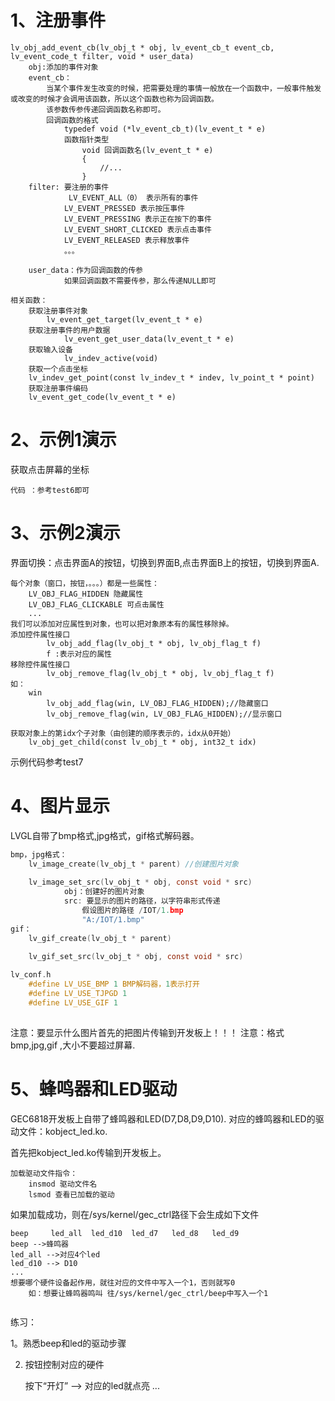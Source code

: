 # 1、注册事件

```
lv_obj_add_event_cb(lv_obj_t * obj, lv_event_cb_t event_cb, lv_event_code_t filter, void * user_data)
	obj:添加的事件对象
	event_cb：
		当某个事件发生改变的时候，把需要处理的事情一般放在一个函数中，一般事件触发或改变的时候才会调用该函数，所以这个函数也称为回调函数。
		该参数传参传递回调函数名称即可。
		回调函数的格式
			typedef void (*lv_event_cb_t)(lv_event_t * e)
			函数指针类型
				void 回调函数名(lv_event_t * e)
				{
					//...
				}
	filter: 要注册的事件
			 LV_EVENT_ALL（0） 表示所有的事件
            LV_EVENT_PRESSED 表示按压事件
            LV_EVENT_PRESSING 表示正在按下的事件
            LV_EVENT_SHORT_CLICKED 表示点击事件
            LV_EVENT_RELEASED 表示释放事件
            。。。

	user_data：作为回调函数的传参
			如果回调函数不需要传参，那么传递NULL即可
			
相关函数：
	获取注册事件对象
		lv_event_get_target(lv_event_t * e)
	获取注册事件的用户数据
			lv_event_get_user_data(lv_event_t * e)
	获取输入设备
			lv_indev_active(void)
	获取一个点击坐标
	lv_indev_get_point(const lv_indev_t * indev, lv_point_t * point)
	获取注册事件编码
	lv_event_get_code(lv_event_t * e)
```

# 2、示例1演示

获取点击屏幕的坐标

```
代码 ：参考test6即可
```

# 3、示例2演示

界面切换：点击界面A的按钮，切换到界面B,点击界面B上的按钮，切换到界面A.

```
每个对象（窗口，按钮，。。。）都是一些属性：
	LV_OBJ_FLAG_HIDDEN 隐藏属性
	LV_OBJ_FLAG_CLICKABLE 可点击属性
	...
我们可以添加对应属性到对象，也可以把对象原本有的属性移除掉。
添加控件属性接口
		lv_obj_add_flag(lv_obj_t * obj, lv_obj_flag_t f)
		f :表示对应的属性
移除控件属性接口
		lv_obj_remove_flag(lv_obj_t * obj, lv_obj_flag_t f)
如：
	win
		lv_obj_add_flag(win, LV_OBJ_FLAG_HIDDEN);//隐藏窗口
		lv_obj_remove_flag(win, LV_OBJ_FLAG_HIDDEN);//显示窗口
		
获取对象上的第idx个子对象（由创建的顺序表示的，idx从0开始）
	lv_obj_get_child(const lv_obj_t * obj, int32_t idx)
```

示例代码参考test7

# 4、图片显示

LVGL自带了bmp格式,jpg格式，gif格式解码器。

```c
bmp，jpg格式：
	lv_image_create(lv_obj_t * parent) //创建图片对象
	
	lv_image_set_src(lv_obj_t * obj, const void * src)
			obj：创建好的图片对象
			src: 要显示的图片的路径，以字符串形式传递
				假设图片的路径 /IOT/1.bmp
				"A:/IOT/1.bmp"
gif：
	lv_gif_create(lv_obj_t * parent)

	lv_gif_set_src(lv_obj_t * obj, const void * src)
	
lv_conf.h
	#define LV_USE_BMP 1 BMP解码器，1表示打开
	#define LV_USE_TJPGD 1
	#define LV_USE_GIF 1
	
```

注意：要显示什么图片首先的把图片传输到开发板上！！！
注意：格式 bmp,jpg,gif ,大小不要超过屏幕.

# 5、蜂鸣器和LED驱动

GEC6818开发板上自带了蜂鸣器和LED(D7,D8,D9,D10).
对应的蜂鸣器和LED的驱动文件：kobject_led.ko.

首先把kobject_led.ko传输到开发板上。

```
加载驱动文件指令：
	insmod 驱动文件名
	lsmod 查看已加载的驱动	
```

如果加载成功，则在/sys/kernel/gec_ctrl路径下会生成如下文件

```
beep     led_all  led_d10  led_d7   led_d8   led_d9
beep -->蜂鸣器
led_all -->对应4个led
led_d10 --> D10
...
想要哪个硬件设备起作用，就往对应的文件中写入一个1，否则就写0
	如：想要让蜂鸣器鸣叫 往/sys/kernel/gec_ctrl/beep中写入一个1
	
```

练习：

1。熟悉beep和led的驱动步骤

2. 按钮控制对应的硬件

   按下“开灯” --> 对应的led就点亮
   ...
